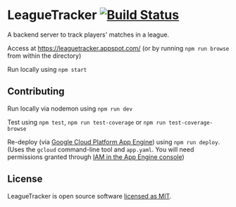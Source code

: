 # LeagueTracker [![Build Status](https://travis-ci.com/rwalle61/leaguetracker.svg?branch=master)](https://travis-ci.com/rwalle61/leaguetracker)

A backend server to track players' matches in a league.

Access at https://leaguetracker.appspot.com/ (or by running `npm run browse` from within the directory)

Run locally using `npm start`

## Contributing
Run locally via nodemon using `npm run dev`

Test using `npm test`, `npm run test-coverage` or `npm run test-coverage-browse`

Re-deploy (via [Google Cloud Platform App Engine](https://cloud.google.com/appengine/docs/standard/nodejs/quickstart)) using `npm run deploy`. (Uses the `gcloud` command-line tool and `app.yaml`. You will need permissions granted through [IAM in the App Engine console](https://console.cloud.google.com/iam-admin/iam?project=leaguetracker))

## License

LeagueTracker is open source software [licensed as MIT](https://github.com/rwalle61/leaguetracker/blob/master/LICENSE).

